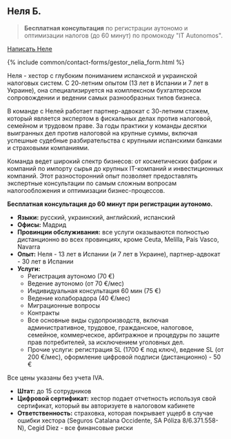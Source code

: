 ## Неля Б.

> **Бесплатная консультация** по регистрации аутономо и оптимизации налогов (до 60 минут) по промокоду "IT Autonomos".

<a href="#" class="btn-contact-gestor" onclick="contactGestorNelia(); return false;">Написать Неле</a>

{% include common/contact-forms/gestor_nelia_form.html %}

Неля - хестор с глубоким пониманием испанской и украинской налоговых систем. С 20-летним опытом (13 лет в Испании и 7 
лет в 
Украине), она специализируется на комплексном бухгалтерском сопровождении и ведении самых разнообразных типов бизнеса.

В команде с Нелей работает партнер-адвокат с 30-летним стажем, который является экспертом в фискальных делах против налоговой, семейном и трудовом праве. За годы практики у команды десятки выигранных дел против налоговой на крупные суммы, включая успешные судебные разбирательства с крупными испанскими банками и страховыми компаниями.

Команда ведет широкий спектр бизнесов: от косметических фабрик и компаний по импорту сырья до крупных IT-компаний и 
инвестиционных компаний. Этот разносторонний опыт позволяет предоставлять экспертные консультации по самым сложным вопросам налогообложения и оптимизации бизнес-процессов.

**Бесплатная консультация до 60 минут при регистрации аутономо.**

- **Языки:** русский, украинский, английский, испанский
- **Офисы:** Мадрид
- **Провинции обслуживания:** все услуги оказываются полностью дистанционно во всех провинциях, кроме Ceuta, Melilla,
  País Vasco, Navarra
- **Опыт:** Неля - 13 лет в Испании (и 7 лет в Украине), партнер-адвокат - 30 лет в Испании
- **Услуги:**
    - Регистрация аутономо (70 €)
    - Ведение аутономо (от 70 €/мес)
    - Индивидуальная консультация 60 мин (75 €)
    - Ведение колаборадора (40 €/мес)
    - Миграционные вопросы
    - Контракты
    - Все основные виды судопроизводств, включая административное, трудовое, гражданское, налоговое, семейное, 
      коммерческое, арбитражное и процедуры по защите прав потребителей, за исключением уголовных дел.
    - Прочие услуги: регистрация SL (1700 € под ключ), ведение SL (от 200 €/мес), оформление цифровой подписи (дистанционно) - 50 €

Все цены указаны без учета IVA.

- **Штат:** до 15 сотрудников
- **Цифровой сертификат:** хестор подает отчетность используя свой сертификат, который вы авторизуете в налоговом кабинете
- **Ответственность:** страховка, которая покрывает ущерб в случае ошибки хестора (Seguros Catalana Occidente, SA Póliza 8/6.371.558-N), Cegid Diez - все финансовые риски
